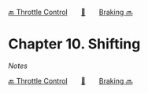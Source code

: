 [🔙 Throttle Control][previous-chapter]&nbsp;&nbsp;&nbsp;&nbsp;&nbsp;&nbsp;&nbsp;[🏡][readme]&nbsp;&nbsp;&nbsp;&nbsp;&nbsp;&nbsp;&nbsp;[Braking 🔜][upcoming-chapter]

# Chapter 10. Shifting

_Notes_

[🔙 Throttle Control][previous-chapter]&nbsp;&nbsp;&nbsp;&nbsp;&nbsp;&nbsp;&nbsp;[🏡][readme]&nbsp;&nbsp;&nbsp;&nbsp;&nbsp;&nbsp;&nbsp;[Braking 🔜][upcoming-chapter]

[readme]: README.md
[previous-chapter]: ch09-throttle-control.md
[upcoming-chapter]: ch11-braking.md